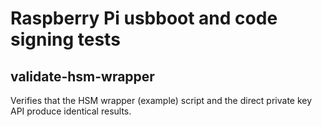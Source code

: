# Raspberry Pi usbboot and code signing tests

## validate-hsm-wrapper
Verifies that the HSM wrapper (example) script and the direct private key API produce identical results.
